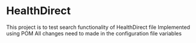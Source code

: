 # HealthDirect
This project is to test search functionality of HealthDirect file
Implemented using POM
All changes need to made in the configuration file variables
    
